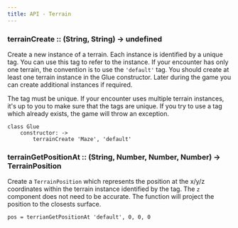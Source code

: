 ```yaml
---
title: API - Terrain
---
```


### terrainCreate :: (String, String) -> undefined

Create a new instance of a terrain. Each instance is identified by a unique
tag. You can use this tag to refer to the instance. If your encounter has only
one terrain, the convention is to use the `'default'` tag. You should create
at least one terrain instance in the Glue constructor. Later during the game
you can create additional instances if required.

The tag must be unique. If your encounter uses multiple terrain instances,
it's up to you to make sure that the tags are unique. If you try to use a tag
which already exists, the game will throw an exception.


    class Glue
        constructor: ->
            terrainCreate 'Maze', 'default'


### terrainGetPositionAt :: (String, Number, Number, Number) -> TerrainPosition

Create a `TerrainPosition` which represents the position at the x/y/z
coordinates within the terrain instance identified by the tag. The `z`
component does not need to be accurate. The function will project the position
to the closests surface.

    pos = terrianGetPositionAt 'default', 0, 0, 0
